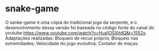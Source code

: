# snake-game

O sanke-game é uma cópia do tradicional jogo da serpente, e o desenvolvimento dessa versão foi baseada no código fonte do canal do youtube https://www.youtube.com/watch?v=Hua1OSXitdQ&t=1552s.
Adaptações realizadas:
Bloqueio de recuo próprio;
Bloqueio nas extremidades;
Velocidade do jogo evolutiva;
Contator de maças.

